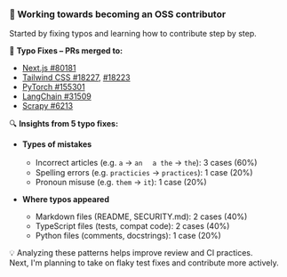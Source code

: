 ### 👋 Working towards becoming an OSS contributor  
Started by fixing typos and learning how to contribute step by step.

🔹 **Typo Fixes – PRs merged to:**  
- [Next.js #80181](https://github.com/vercel/next.js/pull/80181)  
- [Tailwind CSS #18227](https://github.com/tailwindlabs/tailwindcss/pull/18227), [#18223](https://github.com/tailwindlabs/tailwindcss/pull/18223)  
- [PyTorch #155301](https://github.com/pytorch/pytorch/pull/155301)  
- [LangChain #31509](https://github.com/langchain-ai/langchain/pull/31509)  
- [Scrapy #6213](https://github.com/scrapy/scrapy/pull/6213)

🔍 **Insights from 5 typo fixes:**  
- **Types of mistakes**  
  - Incorrect articles (e.g. `a` → `an`　 `a the` → `the`): 3 cases (60%)  
  - Spelling errors (e.g. `practicies` → `practices`): 1 case (20%)  
  - Pronoun misuse (e.g. `them` → `it`): 1 case (20%)

- **Where typos appeared**  
  - Markdown files (README, SECURITY.md): 2 cases (40%)  
  - TypeScript files (tests, compat code): 2 cases (40%)  
  - Python files (comments, docstrings): 1 case (20%)

💡 Analyzing these patterns helps improve review and CI practices.  
Next, I'm planning to take on flaky test fixes and contribute more actively.
